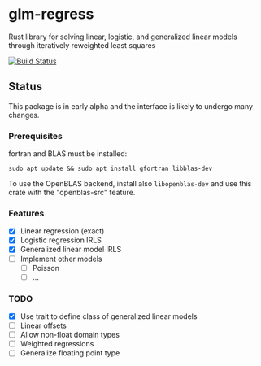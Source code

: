 # glm-regress

Rust library for solving linear, logistic, and generalized linear models through iteratively reweighted least squares

<!-- [![Crate](https://img.shields.io/crates/v/glm-regress.svg)](https://crates.io/crates/glm-regress) -->
<!-- [![Documentation](https://docs.rs/glm-regress/badge.svg)](https://docs.rs/glm-regress) -->
[![Build Status](https://travis-ci.org/felix-clark/glm-regress.png?branch=master)](https://travis-ci.org/felix-clark/glm-regress)

## Status

This package is in early alpha and the interface is likely to undergo many changes.

### Prerequisites
fortran and BLAS must be installed:
```
sudo apt update && sudo apt install gfortran libblas-dev
```

To use the OpenBLAS backend, install also `libopenblas-dev` and use this crate with the "openblas-src" feature.

### Features

- [X] Linear regression (exact)
- [X] Logistic regression IRLS
- [X] Generalized linear model IRLS
- [ ] Implement other models
  - [ ] Poisson
  - [ ] ...

### TODO

- [X] Use trait to define class of generalized linear models
- [ ] Linear offsets
- [ ] Allow non-float domain types
- [ ] Weighted regressions
- [ ] Generalize floating point type
